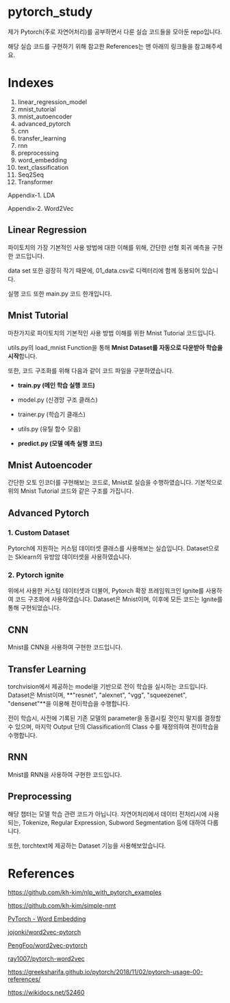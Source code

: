 # pytorch_study
제가 Pytorch(주로 자연어처리)를 공부하면서 다룬 실습 코드들을 모아둔 repo입니다.

해당 실습 코드를 구현하기 위해 참고한 References는 맨 아래의 링크들을 참고해주세요.



# Indexes

1. linear_regression_model
2. mnist_tutorial
3. mnist_autoencoder
4. advanced_pytorch
5. cnn
6. transfer_learning
7. rnn
8. preprocessing
9. word_embedding
10. text_classification
12. Seq2Seq
13. Transformer

Appendix-1. LDA

Appendix-2. Word2Vec



## Linear Regression

파이토치의 가장 기본적인 사용 방법에 대한 이해를 위해, 간단한 선형 회귀 예측을 구현한 코드입니다.

data set 또한 굉장히 작기 때문에, 01_data.csv로 디렉터리에 함께 동봉되어 있습니다.

실행 코드 또한 main.py 코드 한개입니다.



## Mnist Tutorial

마찬가지로 파이토치의 기본적인 사용 방법 이해를 위한 Mnist Tutorial 코드입니다.

utils.py의 load_mnist Function을 통해 **Mnist Dataset를 자동으로 다운받아 학습을 시작**합니다.

또한, 코드 구조화를 위해 다음과 같이 코드 파일을 구분하였습니다.

- **train.py (메인 학습 실행 코드)**

- model.py (신경망 구조 클래스)
- trainer.py (학습기 클래스)
- utils.py (유틸 함수 모음)
- **predict.py (모델 예측 실행 코드)**



## Mnist Autoencoder

간단한 오토 인코더를 구현해보는 코드로, Mnist로 실습을 수행하였습니다. 기본적으로 위의 Mnist Tutorial 코드와 같은 구조를 가집니다.



## Advanced Pytorch

### 1. Custom Dataset

Pytorch에 지원하는 커스텀 데이터셋 클래스를 사용해보는 실습입니다. Dataset으로는 Sklearn의 유방암 데이터셋을 사용하였습니다.

### 2. Pytorch ignite

위에서 사용한 커스텀 데이터셋과 더불어, Pytorch 확장 프레임워크인 Ignite를 사용하여 코드 구조화에 사용하였습니다. Dataset은 Mnist이며, 이후에 모든 코드는 Ignite를 통해 구현되었습니다.



## CNN

Mnist를 CNN을 사용하여 구현한 코드입니다.



## Transfer Learning

torchvision에서 제공하는 model을 기반으로 전이 학습을 실시하는 코드입니다. Dataset은 Mnist이며, **"resnet", "alexnet", "vgg", "squeezenet", "densenet"**을 이용해 전이학습을 수행합니다.

전이 학습시, 사전에 기록된 기존 모델의 parameter을 동결시킬 것인지 말지를 결정할 수 있으며, 마지막 Output 단의 Classification의 Class 수를 재정의하여 전이학습을 수행합니다.



## RNN

Mnist를 RNN을 사용하여 구현한 코드입니다.



## Preprocessing

해당 챕터는 모델 학습 관련 코드가 아닙니다. 자연어처리에서 데이터 전처리시에 사용되는, Tokenize, Regular Expression, Subword Segmentation 등에 대하여 다룹니다.

또한, torchtext에 제공하는 Dataset 기능을 사용해보았습니다.








# References

https://github.com/kh-kim/nlp_with_pytorch_examples

https://github.com/kh-kim/simple-nmt

[PyTorch - Word Embedding](https://www.tutorialspoint.com/pytorch/pytorch_word_embedding.htm)

[jojonki/word2vec-pytorch](https://github.com/jojonki/word2vec-pytorch)

[PengFoo/word2vec-pytorch](https://github.com/PengFoo/word2vec-pytorch)

[ray1007/pytorch-word2vec](https://github.com/ray1007/pytorch-word2vec)

https://greeksharifa.github.io/pytorch/2018/11/02/pytorch-usage-00-references/

https://wikidocs.net/52460
